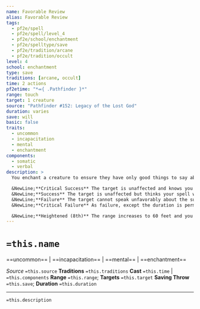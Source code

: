 ```yaml
---
name: Favorable Review
alias: Favorable Review
tags:
  - pf2e/spell
  - pf2e/spell/level_4
  - pf2e/school/enchantment
  - pf2e/spelltype/save
  - pf2e/tradition/arcane
  - pf2e/tradition/occult
level: 4
school: enchantment
type: save
traditions: [arcane, occult]
time: 2 actions
pf2etime: "*⬺{ .Pathfinder }*"
range: touch
target: 1 creature
source: "Pathfinder #152: Legacy of the Lost God"
duration: varies
save: will
basic: false
traits:
  - uncommon
  - incapacitation
  - mental
  - enchantment
components:
  - somatic
  - verbal
description: >
  You enchant a creature to ensure they have only good things to say about your show. Identify a single creature, location, or performance, such as "Dame Ellendia," "Savories Meats," or "the Theater of the Mind's latest magic show." The target must attempt Will save. You can Dismiss the spell.

  &NewLine;**Critical Success** The target is unaffected and knows you tried to trick it.
  &NewLine;**Success** The target is unaffected but thinks your spell was something harmless instead of favorable review, unless it identifies the spell (usually using Identify Magic).
  &NewLine;**Failure** The target cannot speak unfavorably about the subject for 1 week. This doesn't change the target's opinion about the subject, but the target's attempts to speak ill of the subject-whether in speech, writing, or other communication-always twist into compliments and praise instead. The target likely becomes aware of this effect quickly and can avoid speaking about the subject entirely if they choose.
  &NewLine;**Critical Failure** As failure, except the duration is permanent and the target genuinely holds a favorable opinion about the subject, with their attitude toward the creature (or creatures associated with the subject, such as the owner of a location or artists in a performance) becoming two degrees better (for example, [[Helpful]] instead of [[Indifferent]].

  &NewLine;**Heightened (8th)** The range increases to 60 feet and you can target up to 10 creatures.
---
```

# `=this.name`
==uncommon== | ==incapacitation== | ==mental== | ==enchantment==

*Source* `=this.source`
**Traditions** `=this.traditions`
**Cast** `=this.time` | `=this.components`
**Range** `=this.range`; **Targets** `=this.target`
**Saving Throw** `=this.save`; **Duration** `=this.duration`

***
`=this.description`